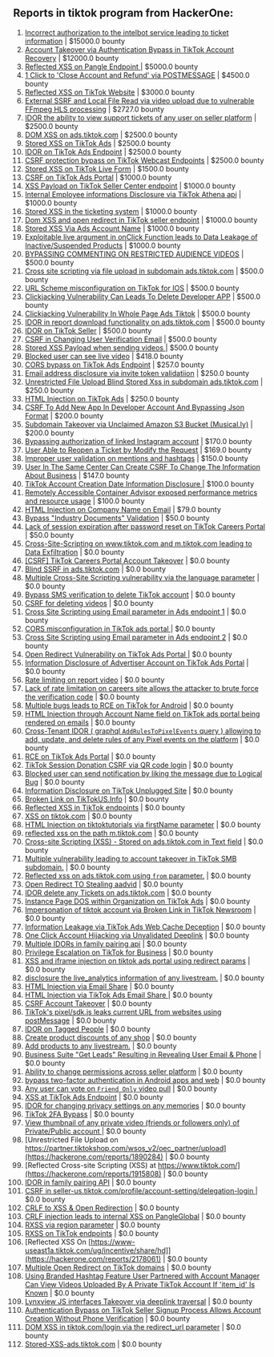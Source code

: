 ## Reports in tiktok program from HackerOne:
1. [Incorrect authorization to the intelbot service leading to ticket information](https://hackerone.com/reports/1328546) | $15000.0 bounty
2. [Account Takeover via Authentication Bypass in TikTok Account Recovery](https://hackerone.com/reports/2443228) | $12000.0 bounty
3. [Reflected XSS on Pangle Endpoint ](https://hackerone.com/reports/2352968) | $5000.0 bounty
4. [1 Click to 'Close Account and Refund' via POSTMESSAGE](https://hackerone.com/reports/1897443) | $4500.0 bounty
5. [Reflected XSS on TikTok Website](https://hackerone.com/reports/1378413) | $3000.0 bounty
6. [External SSRF and Local File Read via video upload due to vulnerable FFmpeg HLS processing](https://hackerone.com/reports/1062888) | $2727.0 bounty
7. [IDOR the ability to view support tickets of any user on seller platform](https://hackerone.com/reports/1392630) | $2500.0 bounty
8. [DOM XSS on ads.tiktok.com](https://hackerone.com/reports/1549451) | $2500.0 bounty
9. [Stored XSS on TikTok Ads](https://hackerone.com/reports/1504202) | $2500.0 bounty
10. [IDOR on TikTok Ads Endpoint](https://hackerone.com/reports/1527906) | $2500.0 bounty
11. [CSRF protection bypass on TikTok Webcast Endpoints](https://hackerone.com/reports/1543234) | $2500.0 bounty
12. [Stored XSS on TikTok Live Form](https://hackerone.com/reports/1542703) | $1500.0 bounty
13. [CSRF on TikTok Ads Portal](https://hackerone.com/reports/1087436) | $1000.0 bounty
14. [XSS Payload on TikTok Seller Center endpoint](https://hackerone.com/reports/1554048) | $1000.0 bounty
15. [Internal Employee informations Disclosure via TikTok Athena api](https://hackerone.com/reports/1575560) | $1000.0 bounty
16. [Stored XSS in the ticketing system](https://hackerone.com/reports/1694037) | $1000.0 bounty
17. [Dom XSS and open redirect in TikTok seller endpoint](https://hackerone.com/reports/2007093) | $1000.0 bounty
18. [Stored XSS Via Ads Account Name](https://hackerone.com/reports/1647248) | $1000.0 bounty
19. [Exploitable live argument in onClick Function leads to Data Leakage of Inactive/Suspended Products](https://hackerone.com/reports/2295958) | $1000.0 bounty
20. [BYPASSING COMMENTING ON RESTRICTED  AUDIENCE VIDEOS](https://hackerone.com/reports/1337351) | $500.0 bounty
21. [Cross site scripting via file upload in subdomain ads.tiktok.com](https://hackerone.com/reports/1433125) | $500.0 bounty
22. [URL Scheme misconfiguration on TikTok for IOS](https://hackerone.com/reports/1437294) | $500.0 bounty
23. [Clickjacking Vulnerability Can Leads To Delete Developer APP](https://hackerone.com/reports/1416612) | $500.0 bounty
24. [Clickjacking Vulnerability In Whole Page Ads Tiktok](https://hackerone.com/reports/1418857) | $500.0 bounty
25. [IDOR in report download functionality on ads.tiktok.com](https://hackerone.com/reports/1559739) | $500.0 bounty
26. [IDOR on TikTok Seller](https://hackerone.com/reports/1509057) | $500.0 bounty
27. [CSRF in Changing User Verification Email](https://hackerone.com/reports/1531235) | $500.0 bounty
28. [Stored XSS Payload when sending videos ](https://hackerone.com/reports/1536046) | $500.0 bounty
29. [Blocked user can see live video](https://hackerone.com/reports/1067967) | $418.0 bounty
30. [CORS bypass on TikTok Ads Endpoint](https://hackerone.com/reports/1001951) | $257.0 bounty
31. [Email address disclosure via invite token validatiion](https://hackerone.com/reports/1560072) | $250.0 bounty
32. [Unrestricted File Upload Blind Stored Xss  in subdomain ads.tiktok.com](https://hackerone.com/reports/1577370) | $250.0 bounty
33. [HTML Injection on TikTok Ads](https://hackerone.com/reports/2299529) | $250.0 bounty
34. [CSRF To Add New App In Developer Account And Bypassing Json Format](https://hackerone.com/reports/997615) | $200.0 bounty
35. [Subdomain Takeover via Unclaimed Amazon S3 Bucket (Musical.ly)](https://hackerone.com/reports/1102537) | $200.0 bounty
36. [Bypassing authorization of linked Instagram account](https://hackerone.com/reports/1199965) | $170.0 bounty
37. [User Able to Reopen a Ticket by Modify the Request](https://hackerone.com/reports/998993) | $169.0 bounty
38. [Improper user validation on mentions and hashtags](https://hackerone.com/reports/1610316) | $150.0 bounty
39. [User In The Same Center Can Create CSRF To Change The Information About Business](https://hackerone.com/reports/1006306) | $147.0 bounty
40. [TikTok Account Creation Date Information Disclosure ](https://hackerone.com/reports/1562020) | $100.0 bounty
41. [Remotely Accessible Container Advisor exposed performance metrics and resource usage](https://hackerone.com/reports/1697599) | $100.0 bounty
42. [HTML Injection on Company Name on Email](https://hackerone.com/reports/1022655) | $79.0 bounty
43. [Bypass "Industry Documents" Validation](https://hackerone.com/reports/997514) | $50.0 bounty
44. [Lack of session expiration after password reset on TikTok Careers Portal](https://hackerone.com/reports/997127) | $50.0 bounty
45. [Cross-Site-Scripting on www.tiktok.com and m.tiktok.com leading to Data Exfiltration](https://hackerone.com/reports/968082) | $0.0 bounty
46. [[CSRF] TikTok Careers Portal Account Takeover](https://hackerone.com/reports/1010522) | $0.0 bounty
47. [Blind SSRF in ads.tiktok.com](https://hackerone.com/reports/1006599) | $0.0 bounty
48. [Multiple Cross-Site Scripting vulnerability via the language parameter](https://hackerone.com/reports/953053) | $0.0 bounty
49. [Bypass SMS verification to delete TikTok account](https://hackerone.com/reports/964467) | $0.0 bounty
50. [CSRF for deleting videos](https://hackerone.com/reports/998979) | $0.0 bounty
51. [Cross Site Scripting using Email parameter in Ads endpoint 1](https://hackerone.com/reports/953041) | $0.0 bounty
52. [CORS misconfiguration in TikTok ads portal ](https://hackerone.com/reports/1006524) | $0.0 bounty
53. [Cross Site Scripting using Email parameter in Ads endpoint 2](https://hackerone.com/reports/946160) | $0.0 bounty
54. [Open Redirect Vulnerability on TikTok Ads Portal ](https://hackerone.com/reports/948150) | $0.0 bounty
55. [Information Disclosure of Advertiser Account on TikTok Ads Portal](https://hackerone.com/reports/1018608) | $0.0 bounty
56. [Rate limiting on report video](https://hackerone.com/reports/948146) | $0.0 bounty
57. [Lack of rate limitation on careers site allows the attacker to brute force the verification code](https://hackerone.com/reports/1075827) | $0.0 bounty
58. [Multiple bugs leads to RCE on TikTok for Android](https://hackerone.com/reports/1065500) | $0.0 bounty
59. [HTML Injection through Account Name field on TikTok ads portal being rendered on emails](https://hackerone.com/reports/1066607) | $0.0 bounty
60. [Cross-Tenant IDOR ( graphql `AddRulesToPixelEvents` query ) allowing to add, update, and delete rules of any Pixel events on the platform](https://hackerone.com/reports/984965) | $0.0 bounty
61. [RCE on TikTok Ads Portal](https://hackerone.com/reports/1024575) | $0.0 bounty
62. [TikTok Session Donation CSRF via QR code login](https://hackerone.com/reports/1133661) | $0.0 bounty
63. [Blocked user can send notification by liking the message due to Logical Bug](https://hackerone.com/reports/1083421) | $0.0 bounty
64. [Information Disclosure on TikTok Unplugged Site](https://hackerone.com/reports/1249050) | $0.0 bounty
65. [Broken Link on TikTokUS.Info](https://hackerone.com/reports/1338457) | $0.0 bounty
66. [Reflected XSS in TikTok endpoints](https://hackerone.com/reports/1350887) | $0.0 bounty
67. [XSS on tiktok.com](https://hackerone.com/reports/1322104) | $0.0 bounty
68. [HTML Injection on tiktoktutorials via firstName parameter](https://hackerone.com/reports/1343492) | $0.0 bounty
69. [reflected xss on the path m.tiktok.com](https://hackerone.com/reports/1394440) | $0.0 bounty
70. [Cross-site Scripting (XSS) - Stored on ads.tiktok.com in Text  field](https://hackerone.com/reports/1376961) | $0.0 bounty
71. [Multiple vulnerability leading to account takeover in TikTok SMB subdomain.](https://hackerone.com/reports/1404612) | $0.0 bounty
72. [Reflected xss on ads.tiktok.com using `from` parameter.](https://hackerone.com/reports/1452375) | $0.0 bounty
73. [Open Redirect TO  Stealing aadvid](https://hackerone.com/reports/1378533) | $0.0 bounty
74. [IDOR delete any Tickets on ads.tiktok.com](https://hackerone.com/reports/1475520) | $0.0 bounty
75. [Instance Page DOS  within Organization on TikTok Ads](https://hackerone.com/reports/1478930) | $0.0 bounty
76. [Impersonation of tiktok account via Broken Link in TikTok Newsroom](https://hackerone.com/reports/1504294) | $0.0 bounty
77. [Information Leakage via TikTok Ads Web Cache Deception](https://hackerone.com/reports/1484468) | $0.0 bounty
78. [One Click Account Hijacking via Unvalidated Deeplink](https://hackerone.com/reports/1500614) | $0.0 bounty
79. [Multiple IDORs in family pairing api](https://hackerone.com/reports/1286332) | $0.0 bounty
80. [Privilege Escalation on TikTok for Business](https://hackerone.com/reports/1505567) | $0.0 bounty
81. [XSS and iframe injection on tiktok ads portal using redirect params](https://hackerone.com/reports/1514554) | $0.0 bounty
82. [disclosure the live_analytics information of any livestream.](https://hackerone.com/reports/1561299) | $0.0 bounty
83. [HTML Injection via Email Share](https://hackerone.com/reports/1490311) | $0.0 bounty
84. [HTML Injection via TikTok Ads Email Share ](https://hackerone.com/reports/1376990) | $0.0 bounty
85. [CSRF Account Takeover](https://hackerone.com/reports/1253462) | $0.0 bounty
86. [TikTok's pixel/sdk.js leaks current URL from websites using postMessage](https://hackerone.com/reports/1598749) | $0.0 bounty
87. [IDOR on Tagged People](https://hackerone.com/reports/1555376) | $0.0 bounty
88. [Create product discounts of any shop](https://hackerone.com/reports/1571578) | $0.0 bounty
89. [Add products to any livestream.](https://hackerone.com/reports/1654657) | $0.0 bounty
90. [Business Suite "Get Leads" Resulting in Revealing User Email & Phone](https://hackerone.com/reports/1744194) | $0.0 bounty
91. [Ability to change permissions across seller platform](https://hackerone.com/reports/1783001) | $0.0 bounty
92. [bypass two-factor authentication in Android apps and web](https://hackerone.com/reports/1747978) | $0.0 bounty
93. [Any user can vote on `Friend Only` video pull](https://hackerone.com/reports/1793940) | $0.0 bounty
94. [XSS at TikTok Ads Endpoint](https://hackerone.com/reports/1683129) | $0.0 bounty
95. [IDOR for changing privacy settings on any memories](https://hackerone.com/reports/1733627) | $0.0 bounty
96. [TikTok 2FA Bypass](https://hackerone.com/reports/1247108) | $0.0 bounty
97. [View thumbnail of any private video (friends or followers only) of Private/Public account ](https://hackerone.com/reports/1498353) | $0.0 bounty
98. [Unrestricted File Upload on https://partner.tiktokshop.com/wsos_v2/oec_partner/upload](https://hackerone.com/reports/1890284) | $0.0 bounty
99. [Reflected Cross-site Scripting (XSS) at https://www.tiktok.com/](https://hackerone.com/reports/1915808) | $0.0 bounty
100. [IDOR in family pairing API](https://hackerone.com/reports/1586950) | $0.0 bounty
101. [CSRF in seller-us.tiktok.com/profile/account-setting/delegation-login ](https://hackerone.com/reports/2002352) | $0.0 bounty
102. [CRLF to XSS & Open Redirection](https://hackerone.com/reports/2012519) | $0.0 bounty
103. [CRLF injection leads to internal XSS on PangleGlobal](https://hackerone.com/reports/2189960) | $0.0 bounty
104. [RXSS via region parameter](https://hackerone.com/reports/2251191) | $0.0 bounty
105. [RXSS on TikTok endpoints](https://hackerone.com/reports/2280863) | $0.0 bounty
106. [Reflected XSS On [https://www-useast1a.tiktok.com/ug/incentive/share/hd]](https://hackerone.com/reports/2178061) | $0.0 bounty
107. [Multiple Open Redirect on TikTok domains](https://hackerone.com/reports/2221547) | $0.0 bounty
108. [Using Branded Hashtag Feature User Partnered with Account Manager Can View Videos Uploaded By A Private TikTok Account If 'item_id' Is Known](https://hackerone.com/reports/2209429) | $0.0 bounty
109. [Lynxview JS interfaces Takeover via deeplink traversal](https://hackerone.com/reports/2417516) | $0.0 bounty
110. [Authentication Bypass on TikTok Seller Signup Process Allows Account Creation Without Phone Verification](https://hackerone.com/reports/2286745) | $0.0 bounty
111. [DOM XSS in tiktok.com/login via the redirect_url parameter](https://hackerone.com/reports/2583874) | $0.0 bounty
112. [Stored-XSS-ads.tiktok.com](https://hackerone.com/reports/2306491) | $0.0 bounty